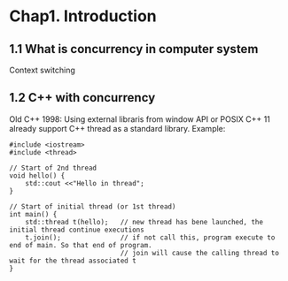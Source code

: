 # Chap1. Introduction

## 1.1 What is concurrency in computer system

Context switching

## 1.2 C++ with concurrency
Old C++ 1998: Using external libraris from window API or POSIX
C++ 11 already support C++ thread as a standard library. Example:

```
#include <iostream>
#include <thread>

// Start of 2nd thread
void hello() {
    std::cout <<"Hello in thread";
}

// Start of initial thread (or 1st thread)
int main() {
    std::thread t(hello);   // new thread has bene launched, the initial thread continue executions
    t.join();               // if not call this, program execute to end of main. So that end of program.
                            // join will cause the calling thread to wait for the thread associated t
}
```
